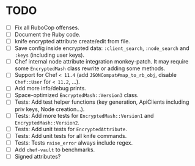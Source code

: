 TODO
====

* [ ] Fix all RuboCop offenses.
* [ ] Document the Ruby code.
* [ ] knife encrypted attribute create/edit from file.
* [ ] Save config inside encrypted data: `:client_search`, `:node_search` and `:keys` (including user keys).
* [ ] Chef internal node attribute integration monkey-patch. It may require some `EncryptedMash` class rewrite or adding some methods.
* [ ] Support for Chef `< 11.4` (add `JSONCompat#map_to_rb_obj`, disable `Chef::User` for `< 11.2`, ...).
* [ ] Add more info/debug prints.
* [ ] Space-optimized `EncryptedMash::Version3` class.
* [ ] Tests: Add test helper functions (key generation, ApiClients including priv keys, Node creation...).
* [ ] Tests: Add more tests for `EncryptedMash::Version1` and `EncryptedMash::Version2`.
* [ ] Tests: Add unit tests for `EncryptedAttribute`.
* [ ] Tests: Add unit tests for all knife commands.
* [ ] Tests: Tests `raise_error` always include regex.
* [ ] Add `chef-vault` to benchmarks.
* [ ] Signed attributes?
